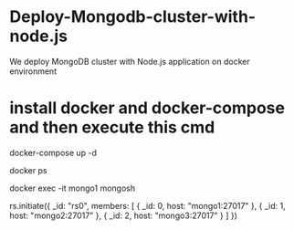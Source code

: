# Deploy-Mongodb-cluster-with-node.js
We deploy MongoDB cluster with Node.js application on docker environment

# install docker and docker-compose and then execute this cmd
docker-compose up -d

docker ps

docker exec -it mongo1 mongosh

rs.initiate({
  _id: "rs0",
  members: [
    { _id: 0, host: "mongo1:27017" },
    { _id: 1, host: "mongo2:27017" },
    { _id: 2, host: "mongo3:27017" }
  ]
})
